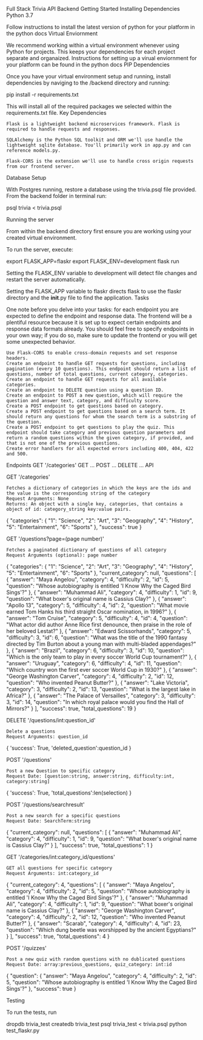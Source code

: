 Full Stack Trivia API Backend
Getting Started
Installing Dependencies
Python 3.7

Follow instructions to install the latest version of python for your platform in the python docs
Virtual Enviornment

We recommend working within a virtual environment whenever using Python for projects. This keeps your dependencies for each project separate and organaized. Instructions for setting up a virual enviornment for your platform can be found in the python docs
PIP Dependencies

Once you have your virtual environment setup and running, install dependencies by naviging to the /backend directory and running:

pip install -r requirements.txt

This will install all of the required packages we selected within the requirements.txt file.
Key Dependencies

    Flask is a lightweight backend microservices framework. Flask is required to handle requests and responses.

    SQLAlchemy is the Python SQL toolkit and ORM we'll use handle the lightweight sqlite database. You'll primarily work in app.py and can reference models.py.

    Flask-CORS is the extension we'll use to handle cross origin requests from our frontend server.

Database Setup

With Postgres running, restore a database using the trivia.psql file provided. From the backend folder in terminal run:

psql trivia < trivia.psql

Running the server

From within the backend directory first ensure you are working using your created virtual environment.

To run the server, execute:

export FLASK_APP=flaskr
export FLASK_ENV=development
flask run

Setting the FLASK_ENV variable to development will detect file changes and restart the server automatically.

Setting the FLASK_APP variable to flaskr directs flask to use the flaskr directory and the __init__.py file to find the application.
Tasks

One note before you delve into your tasks: for each endpoint you are expected to define the endpoint and response data. The frontend will be a plentiful resource because it is set up to expect certain endpoints and response data formats already. You should feel free to specify endpoints in your own way; if you do so, make sure to update the frontend or you will get some unexpected behavior.

    Use Flask-CORS to enable cross-domain requests and set response headers.
    Create an endpoint to handle GET requests for questions, including pagination (every 10 questions). This endpoint should return a list of questions, number of total questions, current category, categories.
    Create an endpoint to handle GET requests for all available categories.
    Create an endpoint to DELETE question using a question ID.
    Create an endpoint to POST a new question, which will require the question and answer text, category, and difficulty score.
    Create a POST endpoint to get questions based on category.
    Create a POST endpoint to get questions based on a search term. It should return any questions for whom the search term is a substring of the question.
    Create a POST endpoint to get questions to play the quiz. This endpoint should take category and previous question parameters and return a random questions within the given category, if provided, and that is not one of the previous questions.
    Create error handlers for all expected errors including 400, 404, 422 and 500.

Endpoints GET '/categories' GET ... POST ... DELETE ...
API

GET '/categories'

    Fetches a dictionary of categories in which the keys are the ids and the value is the corresponding string of the category
    Request Arguments: None
    Returns: An object with a single key, categories, that contains a object of id: category_string key:value pairs.

{
  "categories": {
    "1": "Science", 
    "2": "Art", 
    "3": "Geography", 
    "4": "History", 
    "5": "Entertainment", 
    "6": "Sports"
  }, 
  "success": true
}

GET '/questions?page=(page number)'

    Fetches a paginated dictionary of questions of all category
    Request Arguments (optional): page number

{
  "categories": {
    "1": "Science", 
    "2": "Art", 
    "3": "Geography", 
    "4": "History", 
    "5": "Entertainment", 
    "6": "Sports"
  }, 
  "current_category": null, 
  "questions": [
    {
      "answer": "Maya Angelou", 
      "category": 4, 
      "difficulty": 2, 
      "id": 5, 
      "question": "Whose autobiography is entitled 'I Know Why the Caged Bird Sings'?"
    }, 
    {
      "answer": "Muhammad Ali", 
      "category": 4, 
      "difficulty": 1, 
      "id": 9, 
      "question": "What boxer's original name is Cassius Clay?"
    }, 
    {
      "answer": "Apollo 13", 
      "category": 5, 
      "difficulty": 4, 
      "id": 2, 
      "question": "What movie earned Tom Hanks his third straight Oscar nomination, in 1996?"
    }, 
    {
      "answer": "Tom Cruise", 
      "category": 5, 
      "difficulty": 4, 
      "id": 4, 
      "question": "What actor did author Anne Rice first denounce, then praise in the role of her beloved Lestat?"
    }, 
    {
      "answer": "Edward Scissorhands", 
      "category": 5, 
      "difficulty": 3, 
      "id": 6, 
      "question": "What was the title of the 1990 fantasy directed by Tim Burton about a young man with multi-bladed appendages?"
    }, 
    {
      "answer": "Brazil", 
      "category": 6, 
      "difficulty": 3, 
      "id": 10, 
      "question": "Which is the only team to play in every soccer World Cup tournament?"
    }, 
    {
      "answer": "Uruguay", 
      "category": 6, 
      "difficulty": 4, 
      "id": 11, 
      "question": "Which country won the first ever soccer World Cup in 1930?"
    }, 
    {
      "answer": "George Washington Carver", 
      "category": 4, 
      "difficulty": 2, 
      "id": 12, 
      "question": "Who invented Peanut Butter?"
    }, 
    {
      "answer": "Lake Victoria", 
      "category": 3, 
      "difficulty": 2, 
      "id": 13, 
      "question": "What is the largest lake in Africa?"
    }, 
    {
      "answer": "The Palace of Versailles", 
      "category": 3, 
      "difficulty": 3, 
      "id": 14, 
      "question": "In which royal palace would you find the Hall of Mirrors?"
    }
  ], 
  "success": true, 
  "total_questions": 19
}

DELETE '/questions/int:question_id'

    Delete a questions
    Request Arguments: question_id

{
    'success': True,
    'deleted_question':question_id
}

POST '/questions'

    Post a new Question to specific category
    Request Date: [question:string, answer:string, difficulty:int, category:string]

{
    'success': True,
    'total_questions':len(selection)
}

POST '/questions/searchresult'

    Post a new search for a specific questions
    Request Date: SearchTerm:string

{
  "current_category": null, 
  "questions": [
    {
      "answer": "Muhammad Ali", 
      "category": 4, 
      "difficulty": 1, 
      "id": 9, 
      "question": "What boxer's original name is Cassius Clay?"
    }
  ], 
  "success": true, 
  "total_questions": 1
}

GET '/categories/int:category_id/questions'

    GET all questions for specific category
    Request Arguments: int:category_id

{
  "current_category": 4, 
  "questions": [
    {
      "answer": "Maya Angelou", 
      "category": 4, 
      "difficulty": 2, 
      "id": 5, 
      "question": "Whose autobiography is entitled 'I Know Why the Caged Bird Sings'?"
    }, 
    {
      "answer": "Muhammad Ali", 
      "category": 4, 
      "difficulty": 1, 
      "id": 9, 
      "question": "What boxer's original name is Cassius Clay?"
    }, 
    {
      "answer": "George Washington Carver", 
      "category": 4, 
      "difficulty": 2, 
      "id": 12, 
      "question": "Who invented Peanut Butter?"
    }, 
    {
      "answer": "Scarab", 
      "category": 4, 
      "difficulty": 4, 
      "id": 23, 
      "question": "Which dung beetle was worshipped by the ancient Egyptians?"
    }
  ], 
  "success": true, 
  "total_questions": 4
}

POST '/quizzes'

    Post a new quiz with random questions with no dublicated questions
    Request Date: array:previous_questions, quiz_category: int:id

{
  "question": 
    {
      "answer": "Maya Angelou", 
      "category": 4, 
      "difficulty": 2, 
      "id": 5, 
      "question": "Whose autobiography is entitled 'I Know Why the Caged Bird Sings'?"
    }, 
  "success": true
}

Testing

To run the tests, run

dropdb trivia_test
createdb trivia_test
psql trivia_test < trivia.psql
python test_flaskr.py

